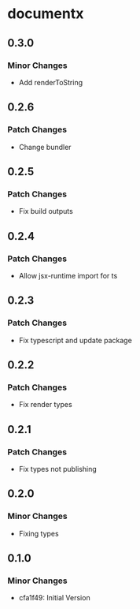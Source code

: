 # documentx

## 0.3.0

### Minor Changes

-   Add renderToString

## 0.2.6

### Patch Changes

-   Change bundler

## 0.2.5

### Patch Changes

-   Fix build outputs

## 0.2.4

### Patch Changes

-   Allow jsx-runtime import for ts

## 0.2.3

### Patch Changes

-   Fix typescript and update package

## 0.2.2

### Patch Changes

-   Fix render types

## 0.2.1

### Patch Changes

-   Fix types not publishing

## 0.2.0

### Minor Changes

-   Fixing types

## 0.1.0

### Minor Changes

-   cfa1f49: Initial Version
